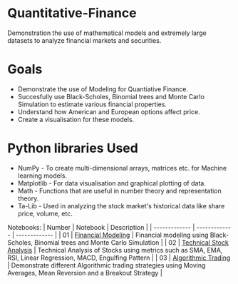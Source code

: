 # Quantitative-Finance
Demonstration the use of mathematical models and extremely large datasets to analyze financial markets and securities.

# Goals
* Demonstrate the use of Modeling for Quantiative Finance.
* Succesfully use Black-Scholes, Binomial trees and Monte Carlo Simulation to estimate various financial properties.
* Understand how American and European options affect price.
* Create a visualisation for these models.

# Python libraries Used
* NumPy - To create multi-dimensional arrays, matrices etc. for Machine learning models.
* Matplotlib - For data visualisation and graphical plotting of data.
* Math - Functions that are useful in number theory and representation theory.
* Ta-Lib -  Used in analyzing the stock market's historical data like share price, volume, etc.


Notebooks:
| Number | Notebook | Description |
| ------------- | ------------- | ------------- |
| 01 | [Financial Modeling](https://github.com/sayeddotexe/Financial-Modeling/blob/main/Financial%20Modeling.ipynb) | Financial modeling using Black-Scholes, Binomial trees and Monte Carlo Simulation |
| 02 | [Technical Stock Analysis](https://github.com/sayeddotexe/Financial-Modeling/blob/main/Technical%20Stock%20Analysis.ipynb) | Technical Analysis of Stocks using metrics such as SMA, EMA, RSI, Linear Regression, MACD, Engulfing Pattern |
| 03 | [Algorithmic Trading](https://github.com/sayeddotexe/Quantitative-Finance/blob/main/Algorithmic%20Trading.ipynb) | Demonstrate different Algorithmic trading strategies using Moving Averages, Mean Reversion and a Breakout Strategy |
